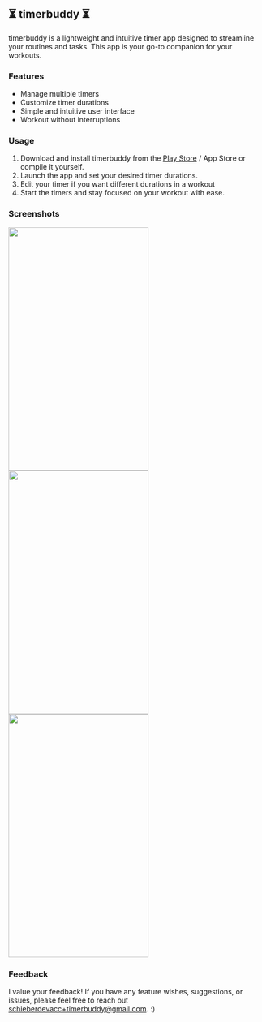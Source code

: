 ##  ⏳ timerbuddy ⏳

timerbuddy is a lightweight and intuitive timer app designed to streamline your routines and tasks. This app is your go-to companion for your workouts.

### Features

- Manage multiple timers
- Customize timer durations
- Simple and intuitive user interface
- Workout without interruptions

### Usage

1. Download and install timerbuddy from the [Play Store](link) / App Store or compile it yourself.
2. Launch the app and set your desired timer durations.
3. Edit your timer if you want different durations in a workout
4. Start the timers and stay focused on your workout with ease.

### Screenshots
<img src="https://github.com/gerablin/timers/assets/121195720/d9aa4969-5a1a-4f1e-8500-511427f673af" width="276" height="480" />

<img src="https://github.com/gerablin/timers/assets/121195720/74e97875-4ab2-46f7-88bc-11e26189b5a3" width="276" height="480" />

<img src="https://github.com/gerablin/timers/assets/121195720/b923efee-d451-434f-a59c-e7a5b0de845a" width="276" height="480" />



### Feedback

I value your feedback! If you have any feature wishes, suggestions, or issues, please feel free to reach out schieberdevacc+timerbuddy@gmail.com. :)
